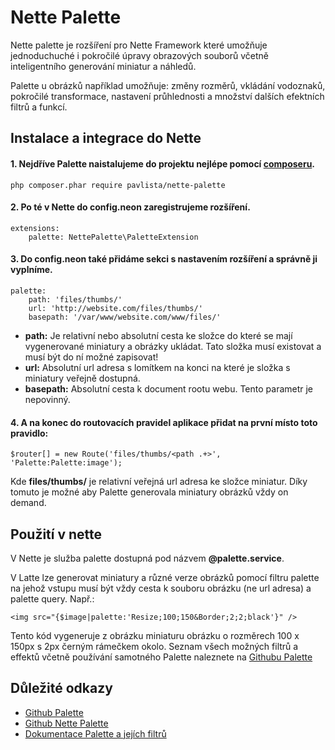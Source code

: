 # Nette Palette
Nette palette je rozšíření pro Nette Framework které umožňuje jednoduchuché i pokročilé úpravy obrazových souborů včetně inteligentního generování miniatur a náhledů.

Palette u obrázků například umožňuje: změny rozměrů, vkládání vodoznaků, pokročilé transformace, nastavení průhlednosti a množství dalších efektních filtrů a funkcí.

## Instalace a integrace do Nette
#### 1. Nejdříve Palette naistalujeme do projektu nejlépe pomocí [composeru](https://getcomposer.org/).

    php composer.phar require pavlista/nette-palette

#### 2. Po té v Nette do config.neon zaregistrujeme rozšíření.

    extensions:
        palette: NettePalette\PaletteExtension

#### 3. Do config.neon také přidáme sekci s nastavením rozšíření a správně ji vyplníme.

    palette:
        path: 'files/thumbs/'
        url: 'http://website.com/files/thumbs/'
        basepath: '/var/www/website.com/www/files/'

- **path:** Je relativní nebo absolutní cesta ke složce do které se mají vygenerované miniatury a obrázky ukládat. Tato složka musí existovat a musí být do ní možné zapisovat!
- **url:** Absolutní url adresa s lomítkem na konci na které je složka s miniatury veřejně dostupná.
- **basepath:** Absolutní cesta k document rootu webu. Tento parametr je nepovinný.

#### 4.  A na konec do routovacích pravidel aplikace přidat na první místo toto pravidlo:

    $router[] = new Route('files/thumbs/<path .+>', 'Palette:Palette:image');

Kde **files/thumbs/** je relativní veřejná url adresa ke složce miniatur.
Díky tomuto je možné aby Palette generovala miniatury obrázků vždy on demand.

## Použití v nette
V Nette je služba palette dostupná pod názvem **@palette.service**.

V Latte lze generovat miniatury a různé verze obrázků pomocí filtru palette na jehož vstupu musí být vždy cesta k souboru obrázku (ne url adresa) a palette query. Např.:

    <img src="{$image|palette:'Resize;100;150&Border;2;2;black'}" />

Tento kód vygeneruje z obrázku miniaturu obrázku o rozměrech 100 x 150px s 2px černým rámečkem okolo.
Seznam všech možných filtrů a effektů včetně používání samotného Palette naleznete na [Githubu Palette](https://github.com/MichaelPavlista/palette)

## Důležité odkazy
- [Github Palette](https://github.com/MichaelPavlista/palette)
- [Github Nette Palette](https://github.com/MichaelPavlista/nette-palette)
- [Dokumentace Palette a jejích filtrů](http://palette.pavlista.cz/)
